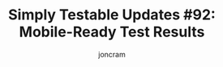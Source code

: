 ---
title: "Simply Testable Updates #92: Mobile-Ready Test Results"
author: joncram
newsletter_meta:
    issue_number: 92nd
    url: https://us5.campaign-archive2.com/?u=ac75e33d993d2b502e333ddd0&amp;id=4349e8a10f
    highlights:
      - <a href="https://us5.campaign-archive2.com/?u=ac75e33d993d2b502e333ddd0&amp;id=4349e8a10f#mobile-ready-test-results">Mobile-ready test results</a>
      - <a href="https://us5.campaign-archive2.com/?u=ac75e33d993d2b502e333ddd0&amp;id=4349e8a10f#mobile-ready-test-progress-underway">Mobile-ready test progress underway</a>
    closing_sentence: Expect the next newsletter in a week from now on 11 June 2014
---